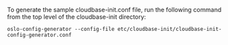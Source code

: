 To generate the sample cloudbase-init.conf file, run the following command from the top
level of the cloudbase-init directory:

    oslo-config-generator --config-file etc/cloudbase-init/cloudbase-init-config-generator.conf
